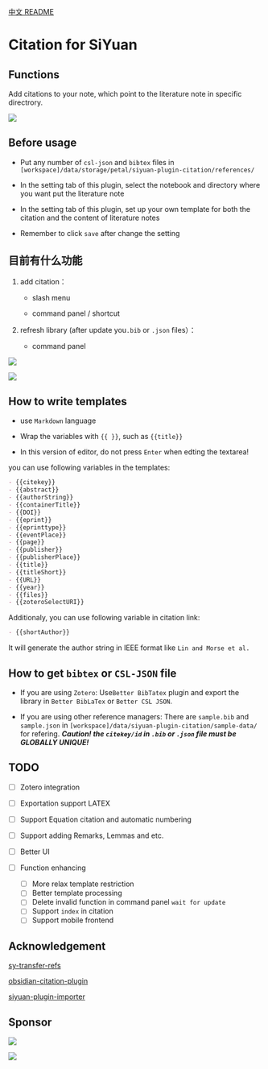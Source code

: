 [中文 README](https://github.com/WingDr/siyuan-plugin-citation/blob/main/README_zh_CN.md)

# Citation for SiYuan

## Functions

Add citations to your note, which point to the literature note in specific directrory.

![](./preview.png)

## Before usage

* Put any number of `csl-json` and `bibtex`  files in `[workspace]/data/storage/petal/siyuan-plugin-citation/references/`

* In the setting tab of this plugin, select the notebook and directory where you want put the literature note

* In the setting tab of this plugin, set up your own template for both the citation and the content of literature notes

* Remember to click `save` after change the setting

## 目前有什么功能

1. add citation：
   
   * slash menu
   
   * command panel / shortcut

2. refresh library (after update you`.bib` or `.json` files）：
   
   * command panel

![](./assets/protyleslash.png)

![](./assets/searchpanel.png)

## How to write templates

* use `Markdown` language

* Wrap the variables with `{{ }}`, such as `{{title}}`

* In this version of editor, do not press `Enter`  when edting the textarea!

you can use following variables in the templates:

```markdown
- {{citekey}} 
- {{abstract}} 
- {{authorString}} 
- {{containerTitle}} 
- {{DOI}} 
- {{eprint}} 
- {{eprinttype}} 
- {{eventPlace}} 
- {{page}} 
- {{publisher}} 
- {{publisherPlace}} 
- {{title}} 
- {{titleShort}} 
- {{URL}} 
- {{year}} 
- {{files}} 
- {{zoteroSelectURI}}
```

Additionaly, you can use following variable in citation link:

```markdown
- {{shortAuthor}}
```

It will generate the author string in IEEE format like `Lin and Morse et al.`

## How to get `bibtex` or `CSL-JSON` file

* If you are using `Zotero`: 
  Use`Better BibTatex` plugin and export the library in `Better BibLaTex` or `Better CSL JSON`.

* If you are using other reference managers: 
  There are `sample.bib` and `sample.json` in `[workspace]/data/siyuan-plugin-citation/sample-data/` for refering.
  ***Caution! the `citekey/id` in `.bib` or `.json` file must be GLOBALLY UNIQUE!***

## TODO

* [ ] Zotero integration

* [ ] Exportation support LATEX
* [ ] Support Equation citation and automatic numbering
- [ ] Support adding Remarks, Lemmas and etc.

* [ ] Better UI

* [ ] Function enhancing
  
  * [ ] More relax template restriction
  * [ ] Better template processing
  * [ ] Delete invalid function in command panel `wait for update`
  * [ ] Support `index` in citation
  * [ ] Support mobile frontend

## Acknowledgement

[sy-transfer-refs](https://github.com/frostime/sy-transfer-refs)

[obsidian-citation-plugin](https://github.com/hans/obsidian-citation-plugin)

[siyuan-plugin-importer](https://github.com/terwer/siyuan-plugin-importer)

## Sponsor

![](.//assets/weixin.jpg)

![](./assets/alipay.jpg)
